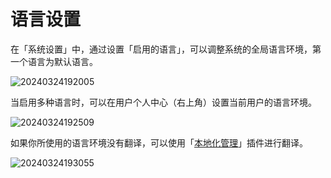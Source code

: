 # 语言设置

<PluginInfo name="system-settings"></PluginInfo>

在「系统设置」中，通过设置「启用的语言」，可以调整系统的全局语言环境，第一个语言为默认语言。

![20240324192005](https://static-docs.nocobase.com/20240324192005.png)

当启用多种语言时，可以在用户个人中心（右上角）设置当前用户的语言环境。

![20240324192509](https://static-docs.nocobase.com/20240324192509.png)

如果你所使用的语言环境没有翻译，可以使用「[本地化管理](/handbook/localization-management)」插件进行翻译。

![20240324193055](https://static-docs.nocobase.com/20240324193055.png)